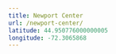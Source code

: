 ```yaml
---
title: Newport Center
url: /newport-center/
latitude: 44.950776000000005
longitude: -72.3065868
---
```

